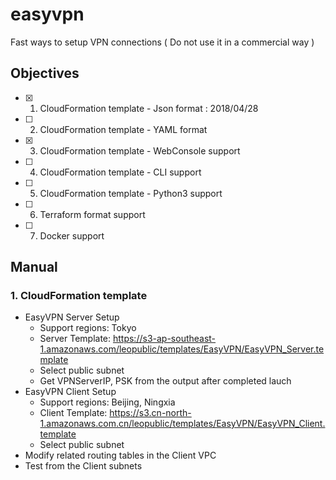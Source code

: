 # easyvpn
Fast ways to setup VPN connections ( Do not use it in a commercial way )

## Objectives
  - [X] 1. CloudFormation template - Json format : 2018/04/28
  - [ ] 2. CloudFormation template - YAML format
  - [X] 3. CloudFormation template - WebConsole support
  - [ ] 4. CloudFormation template - CLI support
  - [ ] 5. CloudFormation template - Python3 support
  - [ ] 6. Terraform format support
  - [ ] 7. Docker support
  
## Manual
### 1. CloudFormation template
 - EasyVPN Server Setup
    - Support regions: Tokyo
    - Server Template: https://s3-ap-southeast-1.amazonaws.com/leopublic/templates/EasyVPN/EasyVPN_Server.template
	- Select public subnet
    - Get VPNServerIP, PSK from the output after completed lauch
 - EasyVPN Client Setup
    - Support regions: Beijing, Ningxia
    - Client Template: https://s3.cn-north-1.amazonaws.com.cn/leopublic/templates/EasyVPN/EasyVPN_Client.template
	- Select public subnet
 - Modify related routing tables in the Client VPC
 - Test from the Client subnets




